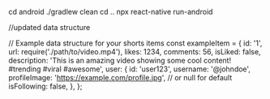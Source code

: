  cd android
./gradlew clean
cd ..
npx react-native run-android



//updated data structure

// Example data structure for your shorts items
const exampleItem = {
  id: '1',
  url: require('./path/to/video.mp4'),
  likes: 1234,
  comments: 56,
  isLiked: false,
  description: 'This is an amazing video showing some cool content! #trending #viral #awesome',
  user: {
    id: 'user123',
    username: '@johndoe',
    profileImage: 'https://example.com/profile.jpg', // or null for default
    isFollowing: false,
  },
};